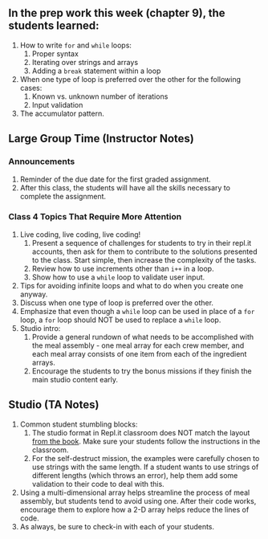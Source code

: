 ## In the prep work this week (chapter 9), the students learned:

1. How to write ``for`` and ``while`` loops:
   1. Proper syntax
   1. Iterating over strings and arrays
   1. Adding a ``break`` statement within a loop
1. When one type of loop is preferred over the other for the following cases:
   1. Known vs. unknown number of iterations
   1. Input validation
1. The accumulator pattern.

## Large Group Time (Instructor Notes)

### Announcements

1. Reminder of the due date for the first graded assignment.
1. After this class, the students will have all the skills necessary to complete the assignment.

### Class 4 Topics That Require More Attention

1. Live coding, live coding, live coding!
   1. Present a sequence of challenges for students to try in their repl.it accounts, then ask for them to contribute to the solutions presented to the class. Start simple, then increase the complexity of the tasks.
   1. Review how to use increments other than ``i++`` in a loop.
   1. Show how to use a ``while`` loop to validate user input.
1. Tips for avoiding infinite loops and what to do when you create one anyway.
1. Discuss when one type of loop is preferred over the other.
1. Emphasize that even though a ``while`` loop can be used in place of a ``for`` loop, a ``for`` loop should NOT be used to replace a ``while`` loop.
1. Studio intro:
   1. Provide a general rundown of what needs to be accomplished with the meal assembly - one meal array for each crew member, and each meal array consists of one item from each of the ingredient arrays.
   1. Encourage the students to try the bonus missions if they finish the main studio content early.

## Studio (TA Notes)

1. Common student stumbling blocks:
   1. The studio format in Repl.it classroom does NOT match the layout [from the book](https://education.launchcode.org/intro-to-professional-web-dev/chapters/loops/studio.html). Make sure your students follow the instructions in the classroom.
   1. For the self-destruct mission, the examples were carefully chosen to use strings with the same length. If a student wants to use strings of different lengths (which throws an error), help them add some validation to their code to deal with this.
1. Using a multi-dimensional array helps streamline the process of meal assembly, but students tend to avoid using one. After their code works, encourage them to explore how a 2-D array helps reduce the lines of code.
1. As always, be sure to check-in with each of your students.
